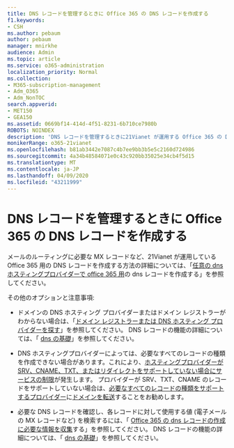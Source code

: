 ```yaml
---
title: DNS レコードを管理するときに Office 365 の DNS レコードを作成する
f1.keywords:
- CSH
ms.author: pebaum
author: pebaum
manager: mnirkhe
audience: Admin
ms.topic: article
ms.service: o365-administration
localization_priority: Normal
ms.collection:
- M365-subscription-management
- Adm_O365
- Adm_NonTOC
search.appverid:
- MET150
- GEA150
ms.assetid: 0669bf14-414d-4f51-8231-6b710ce7980b
ROBOTS: NOINDEX
description: 'DNS レコードを管理するときに21Vianet が運用する Office 365 の DNS レコードを作成する方法について説明します。 '
monikerRange: o365-21vianet
ms.openlocfilehash: b81ab3442e7087c4b7ee9bb3b5e5c2160d724986
ms.sourcegitcommit: 4a34b48584071e0c43c920bb35025e34cb4f5d15
ms.translationtype: MT
ms.contentlocale: ja-JP
ms.lasthandoff: 04/09/2020
ms.locfileid: "43211999"
---
```

# <a name="create-dns-records-for-office-365-when-you-manage-your-dns-records"></a>DNS レコードを管理するときに Office 365 の DNS レコードを作成する

メールのルーティングに必要な MX レコードなど、21Vianet が運用している Office 365 用の DNS レコードを作成する方法の詳細については、「[任意の dns ホスティングプロバイダーで office 365 用](../get-help-with-domains/create-dns-records-at-any-dns-hosting-provider.md)の dns レコードを作成する」を参照してください。 
  
  
その他のオプションと注意事項:
      
-  ドメインの DNS ホスティング プロバイダーまたはドメイン レジストラーがわからない場合は、「[ドメイン レジストラーまたは DNS ホスティング プロバイダーを探す](../get-help-with-domains/find-your-domain-registrar.md)」を参照してください。 DNS レコードの機能の詳細については、「 [dns の基礎](../get-help-with-domains/dns-basics.md)」を参照してください。
    
-  DNS ホスティングプロバイダーによっては、必要なすべてのレコードの種類を作成できない場合があります。これにより、[ホスティングプロバイダーが SRV、CNAME、TXT、またはリダイレクトをサポートしていない場合にサービスの制限](https://support.office.com/article/dfbb03e3-08c1-4c4e-b2f0-891665b29b77)が発生します。 プロバイダーが SRV、TXT、CNAME のレコードをサポートしていない場合は、[必要なすべてのレコードの種類をサポートするプロバイダー](https://support.office.com/article/dfbb03e3-08c1-4c4e-b2f0-891665b29b77)に[ドメインを転送](https://support.office.com/article/a6689b24-eeca-41f1-afe6-19917936b73c.aspx)することをお勧めします。 
    
- 必要な DNS レコードを確認し、各レコードに対して使用する値 (電子メールの MX レコードなど) を検索するには、「 [Office 365 の dns レコードの作成に必要な情報を収集](https://support.office.com/article/ffcc06d2-b50d-4072-95bb-f59013770e0e)する」を参照してください。 DNS レコードの機能の詳細については、「 [dns の基礎](../get-help-with-domains/dns-basics.md)」を参照してください。
    

